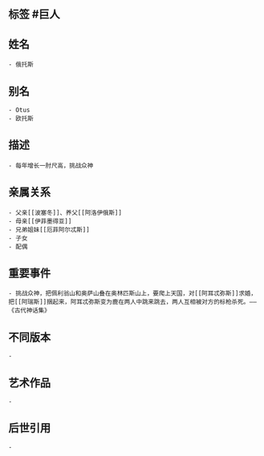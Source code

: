 ## 标签  #巨人
## 姓名
	- 俄托斯
## 别名
	- Otus
	- 欧托斯
## 描述
	- 每年增长一肘尺高，挑战众神
## 亲属关系
	- 父亲[[波塞冬]]、养父[[阿洛伊俄斯]]
	- 母亲[[伊菲墨得亚]]
	- 兄弟姐妹[[厄菲阿尔忒斯]]
	- 子女
	- 配偶
## 重要事件
	- 挑战众神，把佩利翁山和奥萨山叠在奥林匹斯山上，要爬上天国，对[[阿耳忒弥斯]]求婚，把[[阿瑞斯]]捆起来，阿耳忒弥斯变为鹿在两人中跳来跳去，两人互相被对方的标枪杀死。——《古代神话集》
## 不同版本
	-
## 艺术作品
	-
## 后世引用
	-
